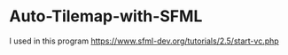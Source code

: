 # Auto-Tilemap-with-SFML

I used in this program https://www.sfml-dev.org/tutorials/2.5/start-vc.php

